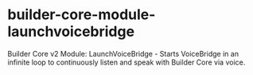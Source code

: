 # builder-core-module-launchvoicebridge
Builder Core v2 Module: LaunchVoiceBridge - Starts VoiceBridge in an infinite loop to continuously listen and speak with Builder Core via voice.
